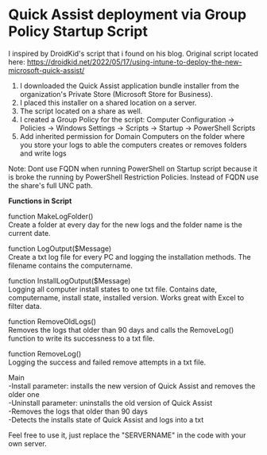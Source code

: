 # Quick Assist deployment via Group Policy Startup Script
I inspired by DroidKid's script that i found on his blog. Original script located here: https://droidkid.net/2022/05/17/using-intune-to-deploy-the-new-microsoft-quick-assist/

1. I downloaded the Quick Assist application bundle installer from the organization's Private Store (Microsoft Store for Business). 
2. I placed this installer on a shared location on a server.
3. The script located on a share as well.
4. I created a Group Policy for the script: Computer Configuration -> Policies -> Windows Settings -> Scripts -> Startup -> PowerShell Scripts
5. Add inherited permission for Domain Computers on the folder where you store your logs to able the computers creates or removes folders and write logs

Note: Dont use FQDN when running PowerShell on Startup script because it is broke the running by PowerShell Restriction Policies. Instead of FQDN use the share's full UNC path.


**Functions in Script**

function MakeLogFolder() \
Create a folder at every day for the new logs and the folder name is the current date.

function LogOutput($Message) \
Create a txt log file for every PC and logging the installation methods. The filename contains the computername. 

function InstallLogOutput($Message) \
Logging all computer install states to one txt file. Contains date, computername, install state, installed version. Works great with Excel to filter data.

function RemoveOldLogs() \
Removes the logs that older than 90 days and calls the RemoveLog() function to write its successness to a txt file.

function RemoveLog() \
Logging the success and failed remove attempts in a txt file.

Main \
-Install parameter: installs the new version of Quick Assist and removes the older one \
-Uninstall parameter: uninstalls the old version of Quick Assist \
-Removes the logs that older than 90 days \
-Detects the installs state of Quick Assist and logs into a txt

Feel free to use it, just replace the "SERVERNAME" in the code with your own server.

